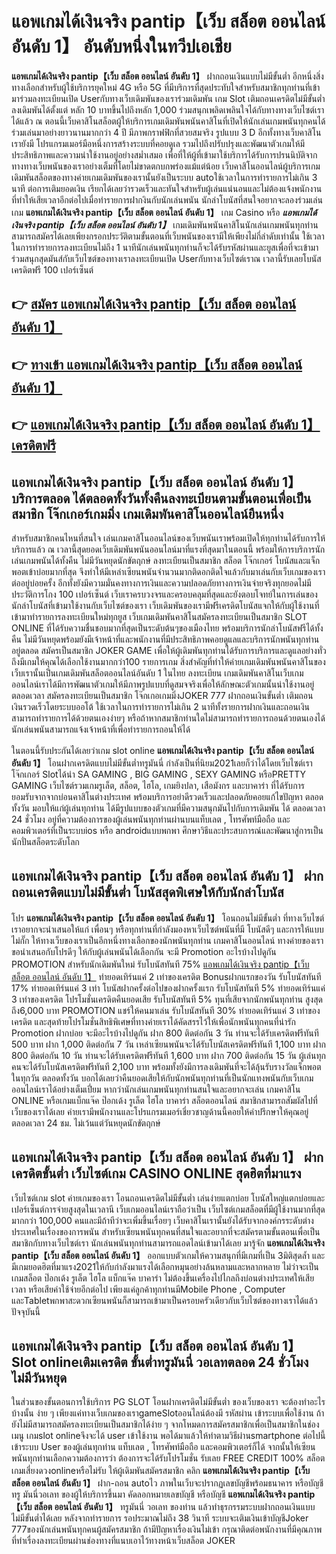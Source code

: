 # แอพเกมได้เงินจริง pantip【เว็บ สล็อต ออนไลน์ อันดับ 1】  อันดับหนึ่งในทวีปเอเชีย

**แอพเกมได้เงินจริง pantip【เว็บ สล็อต ออนไลน์ อันดับ 1】** ฝากถอนเงินแบบไม่มีขั้นต่ำ  อีกหนึ่งสิ่งทางเลือกสำหรับผู้ใช้บริการยุคใหม่ 4G หรือ 5G ที่มีบริการที่สุดประทับใจสำหรับสมาชิกทุกท่านที่เข้ามาร่วมลงทะเบียนเปิด Userกับทางเว็บเดิมพันของเราร่วมเดิมพัน เกม Slot  เติมถอนเครดิตไม่มีขั้นต่ำ ลงเดิมพันได้ตั้งแต่ หลัก 10 บาทขึ้นไปถึงหลัก 1,000 ร่วมสนุกเพลิดเพลินใจได้กับทางทางเว็บไซต์เราได้แล้ว ณ ตอนนี้เว็บคาสิโนสล็อตผู้ให้บริการเกมเดิมพันพนันคาสิโนที่เปิดให้นักเล่นเกมพนันทุกคนได้ร่วมเล่นมาอย่างยาวนานมากกว่า 4 ปี มีภาพกราฟฟิกที่สวยสมจริง รูปแบบ 3 D
อีกทั้งทางเว็บคาสิโนเรายังมี โปรแกรมเมอร์มือหนึ่งการสร้างระบบที่คอยดูเล  รวมไปถึงปรับปรุงและพัฒนาตัวเกมให้มีประสิทธิภาพและความน่าใช้งานอยู่อย่างสม่ำเสมอ เพื่อที่ให้ผู้ที่เข้ามาใช้บริการได้รับการปรนนิบัติจากทางทางเว็บพนันของเราอย่างเต็มที่โดยไม่ขาดตกบกพร่องแม้แต่น้อย เว็บคาสิโนออนไลน์ผู้บริการเกมเดิมพันสล็อตของทางค่ายเกมเดิมพันของเรานั้นยังเป็นระบบ autoใช้เวลาในการทำรายการไม่เกิน 3 นาที ต่อการเติมยอดเงิน เรียกได้เลยว่ารวดเร็วและทันใจสำหรับผู้เล่นแน่นอนและไม่ต้องแจ้งพนักงานที่ทำให้เสียเวลาอีกต่อไปเมื่อทำรายการฝากงินกับนักเล่นพนัน
นักล่าโบนัสที่สนใจอยากจะลองร่วมเล่นเกม **แอพเกมได้เงินจริง pantip【เว็บ สล็อต ออนไลน์ อันดับ 1】** เกม Casino  หรือ ***แอพเกมได้เงินจริง pantip【เว็บ สล็อต ออนไลน์ อันดับ 1】*** เกมเดิมพันพนันคาสิโนนักเล่นเกมพนันทุกท่านสามารถสมัครได้เลยเพียงกรอกประวัติตามขั้นตอนที่เว็บพนันของเรามีให้เพียงไม่กี่ลำดับเท่านั้น ใช้เวลาในการทำรายการลงทะเบียนไม่ถึง 1 นาทีนักเล่นพนันทุกท่านก็จะได้รับรหัสผ่านและยูสเพื่อที่จะเข้ามาร่วมสนุกสุดมันส์กับเว็บไซต์ของทางเราลงทะเบียนเปิด Userกับทางเว็บไซต์เราณ เวลานี้รับเลยโบนัสเครดิตฟรี 100 เปอร์เซ็นต์

## 👉 [สมัคร แอพเกมได้เงินจริง pantip【เว็บ สล็อต ออนไลน์ อันดับ 1】](https://archa888.com/)
## 👉 [ทางเข้า แอพเกมได้เงินจริง pantip【เว็บ สล็อต ออนไลน์ อันดับ 1】](https://archa888.com/)
## 👉 [แอพเกมได้เงินจริง pantip【เว็บ สล็อต ออนไลน์ อันดับ 1】 เครดิตฟรี](https://archa888.com/)

## แอพเกมได้เงินจริง pantip【เว็บ สล็อต ออนไลน์ อันดับ 1】 บริการตลอด ได้ตลอดทั้งวันทั้งคืนลงทะเบียนตามขั้นตอนเพื่อเป็นสมาชิก โจ๊กเกอร์เกมมิ่ง เกมเดิมพันคาสิโนออนไลน์ยืนหนึ่ง

สำหรับสมาชิกคนไหนที่สนใจ เล่นเกมคาสิโนออนไลน์ของเว็บพนันเราพร้อมเปิดให้ทุกท่านได้รับการให้บริการแล้ว ณ เวลานี้สุดยอดเว็บเดิมพันพนันออนไลน์มาที่แรงที่สุดมาในตอนนี้ พร้อมให้การบริการนักเล่นเกมพนันได้ทั้งคืน ไม่มีวันหยุดนักขัตฤกษ์ ลงทะเบียนเป็นสมาชิก สล็อต โจ๊กเกอร์ โบนัสและแจ็กพอตเข้าบ่อยมากที่สุด จึงทำให้มีเหล่าเซียนพนันจำนวนมากติดอกติดใจแล้วกับมาเล่นกับเว็บเกมของเราต่ออยู่บ่อยครั้ง อีกทั้งยังมีความมั่นคงทางการเงินและความปลอดภัยทางการเงินจ่ายจริงทุกยอดไม่มีประวัติการโกง 100 เปอร์เซ็นต์ เว็บเราครบวงจรและครอบคลุมที่สุดและยังตอบโจทย์ในการเล่นของนักล่าโบนัสที่เข้ามาใช้งานกับเว็บไซต์ของเรา
เว็บเดิมพันของเรามีฟรีเครดิตโบนัสแจกให้กับผู้ใช้งานที่เข้ามาทำรายการลงทะเบียนใหม่ทุกยูส เว็บเกมเดิมพันคาสิโนสมัครลงทะเบียนเป็นสมาชิก SLOT ONLINE ที่ได้รับความชื่นชอบมากที่สุดเป็นระดับต้นๆของเมืองไทย พร้อมบริการนักล่าโบนัสฟรีได้ทั้งคืน ไม่มีวันหยุดพร้อมยังมีเจ้าหน้าที่และพนักงานที่มีประสิทธิภาพคอยดูแลและบริการนักพนันทุกท่านอยู่ตลอด สมัครเป็นสมาชิก JOKER GAME เพื่อให้ผู้เดิมพันทุกท่านได้รับการบริการและดูแลอย่างทั่วถึงมีเกมให้คุณได้เลือกใช้งานมากกว่า100 รายการเกม
สิ่งสำคัญที่ทำให้ค่ายเกมเดิมพันพนันคาสิโนของเว็บเรานั้นเป็นเกมเดิมพันสล็อตออนไลน์อันดับ 1 ในไทย ลงทะเบียน  เกมเดิมพันคาสิโนเว็บเกมออนไลน์เราได้มีการพัฒนาตัวเกมให้มีภาพรูปแบบที่ดูสมจจริงเพื่อให้ลักษณะตัวเกมนั้นน่าใช้งานอยู่ตลอดเวลา สมัครลงทะเบียนเป็นสมาชิก โจ๊กเกอเกมมิ่งJOKER 777 ฝากถอนเงินขั้นต่ำ เติมถอน เงินรวดเร็วโดยระบบออโต้ ใช้เวลาในการทำรายการไม่เกิน 2 นาทีทั้งรายการฝากเงินและถอนเงินสามารถทำรายการได้ด้วยตนเองง่ายๆ หรือถ้าหากสมาชิกท่านใดไม่สามารถทำรายการถอนด้วยตนเองได้นักเล่นพนันสามารถแจ้งเจ้าหน้าที่เพื่อทำรายการถอนให้ได้

ในตอนนี้รับประกันได้เลยว่าเกม slot online **แอพเกมได้เงินจริง pantip【เว็บ สล็อต ออนไลน์ อันดับ 1】** โอนฝากเครดิตแบบไม่มีขั้นต่ำทรูมันนี่ กำลังเป็นที่นิยม2021เลยก็ว่าได้โดยเว็บไซต์เรา โจ๊กเกอร์ Slotได้นำ SA GAMING , BIG GAMING , SEXY GAMING หรือPRETTY GAMING เว็บไซต์รวมเกมรูเล็ต, สล็อต, ไฮโล, เกมยิงปลา, เสือมังกร และบาคาร่า ที่ได้รับการยอมรับจากจากบ่อนคาสิโนต่างประเทศ พร้อมบริการอย่าดีรวดเร็วและปลอดภัยคอยแก้ไขปัญหา ตลอดทั้งวัน มอบให้แก่ผู้เล่นทุกท่าน ได้มีรูปแบบของตัวเกมที่มีความสนุกมันไปกับการเดิมพัน ได้ ตลอดเวลา 24 ชั่วโมง อยู่ที่ความต้องการของผู้เล่นพนันทุกท่านผ่านบนแท็บเลต , โทรศัพท์มือถือ และคอมพิวเตอร์ที่เป็นระบบios หรือ androidแบบพกพา ศึกษาวิธีและประสบการณ์และพัฒนาสู่การเป็นนักปั่นสล็อตระดับโลก

## แอพเกมได้เงินจริง pantip【เว็บ สล็อต ออนไลน์ อันดับ 1】 ฝากถอนเครดิตแบบไม่มีขั้นต่ำ โบนัสสุดพิเศษให้กับนักล่าโบนัส

โปร **แอพเกมได้เงินจริง pantip【เว็บ สล็อต ออนไลน์ อันดับ 1】** โอนถอนไม่มีขั้นต่ำ ที่ทางเว็บไซต์เราอยากจะนำเสนอให้แก่  เพื่อนๆ หรือทุกท่านที่กำลังมองหาเว็บไซต์พนันที่มี โบนัสดีๆ และการให้แบบไม่กั๊ก ให้ทางเว็บของเราเป็นอีกหนึ่งทางเลือกของนักพนันทุกท่าน เกมคาสิโนออนไลน์ ทางค่ายของเรา ขอนำเสนอกับโปรดีๆ ให้กับผู้เล่นพนันได้เลือกกัน จะมี Promotion อะไรบ้างไปดูกัน
 PROMOTION สำหรับนักเดิมพันใหม่ รับโบนัสทันที 75% [แอพเกมได้เงินจริง pantip【เว็บ สล็อต ออนไลน์ อันดับ 1】](https://archa888.com/) ทำยอดเทิร์นแค่ 2 เท่าของเครดิต
Bonusฝากแรกของวัน รับโบนัสทันที 17% ทำยอดเทิร์นแค่ 3 เท่า
โบนัสฝากครั้งต่อไปของฝากครั้งแรก รับโบนัสทันที 5% ทำยอดเทิร์นแค่ 3 เท่าของเครดิต
โปรโมชั่นเครดิตคืนยอดเสีย รับโบนัสทันที 5% ทุนที่เสียจากนักพนันทุกท่าน สูงสุดถึง6,000 บาท
 PROMOTION แชร์ให้คนมาเล่น รับโบนัสทันที 30% ทำยอดเทิร์นแค่ 3 เท่าของเครดิต
และสุดท้ายโปรโมชั่นสิทธิพิเศษที่ทางค่ายเราได้คัดสรรไว้ให้เพื่อนักพนันทุกคนที่น่ารัก  Promotion ฝากบ่อย จะมีอะไรบ้างไปดูกัน
ฝาก 800 ติดต่อกัน 3 วัน ท่านจะได้รับเครดิตฟรีทันที 500 บาท
ฝาก 1,000 ติดต่อกัน 7 วัน เหล่าเซียนพนันจะได้รับโบนัสเครดิตฟรีทันที 1,100 บาท
ฝาก 800 ติดต่อกัน 10 วัน ท่านจะได้รับเครดิตฟรีทันที 1,600 บาท
ฝาก 700 ติดต่อกัน 15 วัน ผู้เล่นทุกคนจะได้รับโบนัสเครดิตฟรีทันที 2,100 บาท
พร้อมทั้งยังมีการลงเดิมพันที่จะได้ลุ้นรับรางวัลแจ็กพอตในทุกวัน ตลอดทั้งวัน บอกได้เลยว่าคืนยอดเสียให้กับนักพนันทุกท่านที่เป็นนักแทงพนันกับเว็บเกมออนไลน์เราได้อย่างเต็มเปี่ยม หากว่านักเล่นเกมพนันทุกท่านสนใจและอยากจะเล่น เกมคาสิโน ONLINE หรือเกมแบ็กแจ๊ค ป๊อกเด้ง รูเล็ต ไฮโล บาคาร่า สล็อตออนไลน์ สมาชิกสามารถสัมผัสไปที่เว็บของเราได้เลย ค่ายเรามีพนักงานและโปรแกรมเมอร์เชี่ยวชาญด้านนี้คอยให้คำปรึกษาให้คุณอยู่ ตลอดเวลา 24 ชม. ไม่เว้นแต่วันหยุดนักขัตฤกษ์

## แอพเกมได้เงินจริง pantip【เว็บ สล็อต ออนไลน์ อันดับ 1】 ฝากเครดิตขั้นต่ำ  เว็บไซต์เกม CASINO ONLINE สุดฮิตที่มาแรง

เว็บไซต์เกม slot ค่ายเกมของเรา โอนถอนเครดิตไม่มีขั้นต่ำ เล่นง่ายแตกบ่อย โบนัสใหญ่แตกบ่อยและเปอร์เซ็นต์การจ่ายสูงสุดในเวลานี เว็บเกมออนไลน์เราถือว่าเป็น เว็บไซต์เกมสล็อตที่มีผู้ใช้งานมากที่สุดมากกว่า 100,000 คนและมีถ้าทีว่าจะเพิ่มขึ้นเรื่อยๆ เว็บคาสิโนเรานั้นยังได้รับจากองค์กรระดับต่างประเทศในเรื่องของการพนัน สำหรับเซียนพนันทุกคนที่สนใจและอยากที่จะสมัครตามขั้นตอนเพื่อเป็นสมาชิกกับทางเว็บไซต์เรา นักเล่นพนันทุกท่านสามารถแอดไลน์เข้ามาได้เลย
	มารู้จัก **แอพเกมได้เงินจริง pantip【เว็บ สล็อต ออนไลน์ อันดับ 1】** ออกแบบตัวเกมให้ความสนุกที่มีเกมที่เป็น 3มิติสุดล้ำ และมีเกมยอดฮิตที่มาแรง2021ให้กับกำลังมาแรงได้เลือกหมุนอย่างล้นหลามและหลากหลาย  ไม่ว่าจะเป็นเกมสล็อต ป๊อกเด้ง รูเล็ต ไฮโล แบ็กแจ๊ค บาคาร่า ไม่ต้องขึ้นเครื่องไปไกลถึงบ่อนต่างประเทศให้เสียเวลา หรือเสียค่าใช้จ่ายอีกต่อไป เพียงแค่ลูกค้าทุกท่านมีMobile Phone , Computer และTabletพกพาสะดวกเซียนพนันก็สามารถเข้ามาเป็นครอบครัวเดียวกับเว็บไซต์ของทางเราได้แล้วปัจจุบันนี้

## แอพเกมได้เงินจริง pantip【เว็บ สล็อต ออนไลน์ อันดับ 1】 Slot onlineเติมเครดิต ขั้นต่ำทรูมันนี่ วอเลทตลอด 24 ชั่วโมง ไม่มีวันหยุด

ในส่วนของขั้นตอนการใช้บริการ PG SLOT โอนฝากเครดิตไม่มีขั้นต่ำ ของเว็บของเรา จะต้องทำอะไรบ้างนั้น ง่าย ๆ เพียงแค่ทางเว็บเกมของเราgameSlotออนไลน์ต้องมี รหัสผ่าน เข้าระบบเพื่อใช้งาน ถ้ายังไม่มีสามารถสมัครลงทะเบียนเป็นสมาชิกได้ง่าย ๆ จากโหมดการสมัครสมาชิกเพื่อเป็นสมาชิกในช่อง เมนู เกมslot onlineจึงจะได้ user เข้าใช้งาน พอได้มาแล้วให้ทำตามวิธีผ่านsmartphone ต่อไปนี้
เข้าระบบ User  ของผู้เล่นทุกท่าน แท็บเลต , โทรศัพท์มือถือ และคอมพิวเตอร์ก็ได้
จากนั้นให้เซียนพนันทุกท่านเลือกความต้องการว่า ต้องการจะได้รับโปรโมชั่น รับเลย FREE CREDIT 100% สล็อตเกมเสี่ยงดวงonlineหรือไม่รับ
ให้ผู้เดิมพันสมัครสมาชิก คลิก **แอพเกมได้เงินจริง pantip【เว็บ สล็อต ออนไลน์ อันดับ 1】** ฝาก-ถอน autoไว ภาพในเว็บจะปรากฏเลขบัญชีพร้อมธนาคาร หรือบัญชี ทรู มันนี่วอเลท ของผู้ให้บริการขึ้นมา
คัดลอกหมายเลขบัญชี หรือบัญชี **แอพเกมได้เงินจริง pantip【เว็บ สล็อต ออนไลน์ อันดับ 1】** ทรูมันนี่ วอเลท ของท่าน แล้วทำธุรกรรมระบบฝากถอนเงินแบบไม่มีขั้นต่ำได้เลย
หลังจากทำรายการ รอประมาณไม่ถึง 38 วินาที ระบบจะเติมเงินเข้าบัญชีJoker 777ของนักเล่นพนันทุกคนผู้สมัครสมาชิก
ถ้ามีปัญหาเรื่องเงินไม่เข้า กรุณาติดต่อพนักงานที่มีคุณภาพ ที่ทำเรื่องลงทะเบียนผ่านช่องทางที่แนบเอาไว้ทางหน้าเว็บสล็อต JOKER


